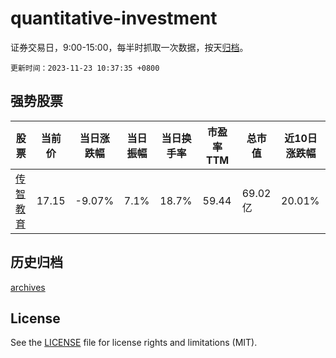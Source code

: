 # quantitative-investment

证券交易日，9:00-15:00，每半时抓取一次数据，按天[归档](archives)。

`更新时间：2023-11-23 10:37:35 +0800`

## 强势股票

|股票|当前价|当日涨跌幅|当日振幅|当日换手率|市盈率TTM|总市值|近10日涨跌幅|
|----|----|----|----|----|----|----|----|
|[传智教育](https://xueqiu.com/S/SZ003032)|17.15|-9.07%|7.1%|18.7%|59.44|69.02亿|20.01%|

## 历史归档

[archives](archives)

## License

See the [LICENSE](LICENSE) file for license rights and limitations (MIT).
